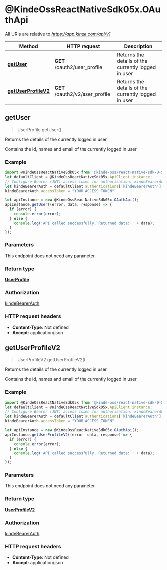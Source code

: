 # @KindeOssReactNativeSdk05x.OAuthApi

All URIs are relative to *https://app.kinde.com/api/v1*

| Method                                               | HTTP request                    | Description                                         |
| ---------------------------------------------------- | ------------------------------- | --------------------------------------------------- |
| [**getUser**](OAuthApi.md#getUser)                   | **GET** /oauth2/user_profile    | Returns the details of the currently logged in user |
| [**getUserProfileV2**](OAuthApi.md#getUserProfileV2) | **GET** /oauth2/v2/user_profile | Returns the details of the currently logged in user |

## getUser

> UserProfile getUser()

Returns the details of the currently logged in user

Contains the id, names and email of the currently logged in user

### Example

```javascript
import @KindeOssReactNativeSdk05x from '@kinde-oss/react-native-sdk-0-5x';
let defaultClient = @KindeOssReactNativeSdk05x.ApiClient.instance;
// Configure Bearer (JWT) access token for authorization: kindeBearerAuth
let kindeBearerAuth = defaultClient.authentications['kindeBearerAuth'];
kindeBearerAuth.accessToken = "YOUR ACCESS TOKEN"

let apiInstance = new @KindeOssReactNativeSdk05x.OAuthApi();
apiInstance.getUser((error, data, response) => {
  if (error) {
    console.error(error);
  } else {
    console.log('API called successfully. Returned data: ' + data);
  }
});
```

### Parameters

This endpoint does not need any parameter.

### Return type

[**UserProfile**](UserProfile.md)

### Authorization

[kindeBearerAuth](../README.md#kindeBearerAuth)

### HTTP request headers

-   **Content-Type**: Not defined
-   **Accept**: application/json

## getUserProfileV2

> UserProfileV2 getUserProfileV2()

Returns the details of the currently logged in user

Contains the id, names and email of the currently logged in user

### Example

```javascript
import @KindeOssReactNativeSdk05x from '@kinde-oss/react-native-sdk-0-5x';
let defaultClient = @KindeOssReactNativeSdk05x.ApiClient.instance;
// Configure Bearer (JWT) access token for authorization: kindeBearerAuth
let kindeBearerAuth = defaultClient.authentications['kindeBearerAuth'];
kindeBearerAuth.accessToken = "YOUR ACCESS TOKEN"

let apiInstance = new @KindeOssReactNativeSdk05x.OAuthApi();
apiInstance.getUserProfileV2((error, data, response) => {
  if (error) {
    console.error(error);
  } else {
    console.log('API called successfully. Returned data: ' + data);
  }
});
```

### Parameters

This endpoint does not need any parameter.

### Return type

[**UserProfileV2**](UserProfileV2.md)

### Authorization

[kindeBearerAuth](../README.md#kindeBearerAuth)

### HTTP request headers

-   **Content-Type**: Not defined
-   **Accept**: application/json
